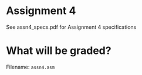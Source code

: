 # Assignment 4
See assn4_specs.pdf for Assignment 4 specifications

# What will be graded?
Filename: `assn4.asm`